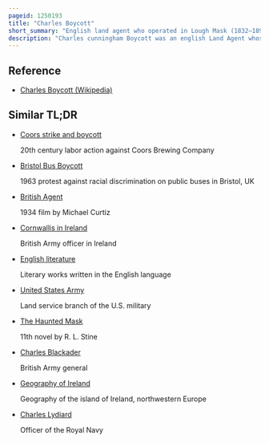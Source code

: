 ```yaml
---
pageid: 1250193
title: "Charles Boycott"
short_summary: "English land agent who operated in Lough Mask (1832–1897)"
description: "Charles cunningham Boycott was an english Land Agent whose Ostracism by his local Community in Ireland gave the english Language the Name of Boycott. He had served in the british Army 39th Foot, which brought him to Ireland. After retiring from the Army Boycott worked as a Land Agent for Lorderne a Landowner in the lough mask Area of Mayo County."
---
```


## Reference

- [Charles Boycott (Wikipedia)](https://en.wikipedia.org/?curid=1250193)

## Similar TL;DR

- [Coors strike and boycott](/tldr/en/coors-strike-and-boycott)

  20th century labor action against Coors Brewing Company

- [Bristol Bus Boycott](/tldr/en/bristol-bus-boycott)

  1963 protest against racial discrimination on public buses in Bristol, UK

- [British Agent](/tldr/en/british-agent)

  1934 film by Michael Curtiz

- [Cornwallis in Ireland](/tldr/en/cornwallis-in-ireland)

  British Army officer in Ireland

- [English literature](/tldr/en/english-literature)

  Literary works written in the English language

- [United States Army](/tldr/en/united-states-army)

  Land service branch of the U.S. military

- [The Haunted Mask](/tldr/en/the-haunted-mask)

  11th novel by R. L. Stine

- [Charles Blackader](/tldr/en/charles-blackader)

  British Army general

- [Geography of Ireland](/tldr/en/geography-of-ireland)

  Geography of the island of Ireland, northwestern Europe

- [Charles Lydiard](/tldr/en/charles-lydiard)

  Officer of the Royal Navy

